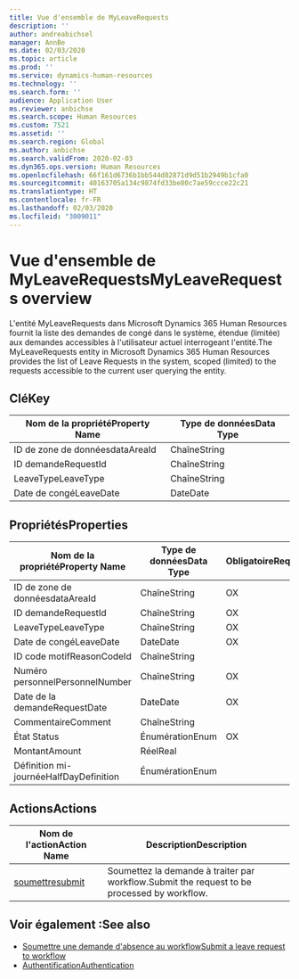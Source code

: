```yaml
---
title: Vue d'ensemble de MyLeaveRequests
description: ''
author: andreabichsel
manager: AnnBe
ms.date: 02/03/2020
ms.topic: article
ms.prod: ''
ms.service: dynamics-human-resources
ms.technology: ''
ms.search.form: ''
audience: Application User
ms.reviewer: anbichse
ms.search.scope: Human Resources
ms.custom: 7521
ms.assetid: ''
ms.search.region: Global
ms.author: anbichse
ms.search.validFrom: 2020-02-03
ms.dyn365.ops.version: Human Resources
ms.openlocfilehash: 66f161d6736b1bb544d02871d9d51b2949b1cfa0
ms.sourcegitcommit: 40163705a134c9874fd33be80c7ae59ccce22c21
ms.translationtype: HT
ms.contentlocale: fr-FR
ms.lasthandoff: 02/03/2020
ms.locfileid: "3009011"
---
```

# <a name="myleaverequests-overview"></a><span data-ttu-id="28186-102">Vue d'ensemble de MyLeaveRequests</span><span class="sxs-lookup"><span data-stu-id="28186-102">MyLeaveRequests overview</span></span>

<span data-ttu-id="28186-103">L'entité MyLeaveRequests dans Microsoft Dynamics 365 Human Resources fournit la liste des demandes de congé dans le système, étendue (limitée) aux demandes accessibles à l'utilisateur actuel interrogeant l'entité.</span><span class="sxs-lookup"><span data-stu-id="28186-103">The MyLeaveRequests entity in Microsoft Dynamics 365 Human Resources provides the list of Leave Requests in the system, scoped (limited) to the requests accessible to the current user querying the entity.</span></span>

## <a name="key"></a><span data-ttu-id="28186-104">Clé</span><span class="sxs-lookup"><span data-stu-id="28186-104">Key</span></span>

  | <span data-ttu-id="28186-105">Nom de la propriété</span><span class="sxs-lookup"><span data-stu-id="28186-105">Property Name</span></span> | <span data-ttu-id="28186-106">Type de données</span><span class="sxs-lookup"><span data-stu-id="28186-106">Data Type</span></span> |
  |---------------|-----------|
  | <span data-ttu-id="28186-107">ID de zone de données</span><span class="sxs-lookup"><span data-stu-id="28186-107">dataAreaId</span></span>    | <span data-ttu-id="28186-108">Chaîne</span><span class="sxs-lookup"><span data-stu-id="28186-108">String</span></span>    |
  | <span data-ttu-id="28186-109">ID demande</span><span class="sxs-lookup"><span data-stu-id="28186-109">RequestId</span></span>     | <span data-ttu-id="28186-110">Chaîne</span><span class="sxs-lookup"><span data-stu-id="28186-110">String</span></span>    |
  | <span data-ttu-id="28186-111">LeaveType</span><span class="sxs-lookup"><span data-stu-id="28186-111">LeaveType</span></span>     | <span data-ttu-id="28186-112">Chaîne</span><span class="sxs-lookup"><span data-stu-id="28186-112">String</span></span>    |
  | <span data-ttu-id="28186-113">Date de congé</span><span class="sxs-lookup"><span data-stu-id="28186-113">LeaveDate</span></span>     | <span data-ttu-id="28186-114">Date</span><span class="sxs-lookup"><span data-stu-id="28186-114">Date</span></span>      |
  
## <a name="properties"></a><span data-ttu-id="28186-115">Propriétés</span><span class="sxs-lookup"><span data-stu-id="28186-115">Properties</span></span>

  | <span data-ttu-id="28186-116">Nom de la propriété</span><span class="sxs-lookup"><span data-stu-id="28186-116">Property Name</span></span>     | <span data-ttu-id="28186-117">Type de données</span><span class="sxs-lookup"><span data-stu-id="28186-117">Data Type</span></span> | <span data-ttu-id="28186-118">Obligatoire</span><span class="sxs-lookup"><span data-stu-id="28186-118">Required</span></span> |
  |-------------------|-----------|----------|
  | <span data-ttu-id="28186-119">ID de zone de données</span><span class="sxs-lookup"><span data-stu-id="28186-119">dataAreaId</span></span>        | <span data-ttu-id="28186-120">Chaîne</span><span class="sxs-lookup"><span data-stu-id="28186-120">String</span></span>    | <span data-ttu-id="28186-121">O</span><span class="sxs-lookup"><span data-stu-id="28186-121">X</span></span>        |
  | <span data-ttu-id="28186-122">ID demande</span><span class="sxs-lookup"><span data-stu-id="28186-122">RequestId</span></span>         | <span data-ttu-id="28186-123">Chaîne</span><span class="sxs-lookup"><span data-stu-id="28186-123">String</span></span>    | <span data-ttu-id="28186-124">O</span><span class="sxs-lookup"><span data-stu-id="28186-124">X</span></span>        |
  | <span data-ttu-id="28186-125">LeaveType</span><span class="sxs-lookup"><span data-stu-id="28186-125">LeaveType</span></span>         | <span data-ttu-id="28186-126">Chaîne</span><span class="sxs-lookup"><span data-stu-id="28186-126">String</span></span>    | <span data-ttu-id="28186-127">O</span><span class="sxs-lookup"><span data-stu-id="28186-127">X</span></span>        |
  | <span data-ttu-id="28186-128">Date de congé</span><span class="sxs-lookup"><span data-stu-id="28186-128">LeaveDate</span></span>         | <span data-ttu-id="28186-129">Date</span><span class="sxs-lookup"><span data-stu-id="28186-129">Date</span></span>      | <span data-ttu-id="28186-130">O</span><span class="sxs-lookup"><span data-stu-id="28186-130">X</span></span>        |
  | <span data-ttu-id="28186-131">ID code motif</span><span class="sxs-lookup"><span data-stu-id="28186-131">ReasonCodeId</span></span>      | <span data-ttu-id="28186-132">Chaîne</span><span class="sxs-lookup"><span data-stu-id="28186-132">String</span></span>    |          |
  | <span data-ttu-id="28186-133">Numéro personnel</span><span class="sxs-lookup"><span data-stu-id="28186-133">PersonnelNumber</span></span>   | <span data-ttu-id="28186-134">Chaîne</span><span class="sxs-lookup"><span data-stu-id="28186-134">String</span></span>    | <span data-ttu-id="28186-135">O</span><span class="sxs-lookup"><span data-stu-id="28186-135">X</span></span>        |
  | <span data-ttu-id="28186-136">Date de la demande</span><span class="sxs-lookup"><span data-stu-id="28186-136">RequestDate</span></span>       | <span data-ttu-id="28186-137">Date</span><span class="sxs-lookup"><span data-stu-id="28186-137">Date</span></span>      | <span data-ttu-id="28186-138">O</span><span class="sxs-lookup"><span data-stu-id="28186-138">X</span></span>        |
  | <span data-ttu-id="28186-139">Commentaire</span><span class="sxs-lookup"><span data-stu-id="28186-139">Comment</span></span>           | <span data-ttu-id="28186-140">Chaîne</span><span class="sxs-lookup"><span data-stu-id="28186-140">String</span></span>    |          |
  | <span data-ttu-id="28186-141">État </span><span class="sxs-lookup"><span data-stu-id="28186-141">Status</span></span>            | <span data-ttu-id="28186-142">Énumération</span><span class="sxs-lookup"><span data-stu-id="28186-142">Enum</span></span>      | <span data-ttu-id="28186-143">O</span><span class="sxs-lookup"><span data-stu-id="28186-143">X</span></span>        |
  | <span data-ttu-id="28186-144">Montant</span><span class="sxs-lookup"><span data-stu-id="28186-144">Amount</span></span>            | <span data-ttu-id="28186-145">Réel</span><span class="sxs-lookup"><span data-stu-id="28186-145">Real</span></span>      |          |
  | <span data-ttu-id="28186-146">Définition mi-journée</span><span class="sxs-lookup"><span data-stu-id="28186-146">HalfDayDefinition</span></span> | <span data-ttu-id="28186-147">Énumération</span><span class="sxs-lookup"><span data-stu-id="28186-147">Enum</span></span>      |          |

## <a name="actions"></a><span data-ttu-id="28186-148">Actions</span><span class="sxs-lookup"><span data-stu-id="28186-148">Actions</span></span>

 | <span data-ttu-id="28186-149">Nom de l'action</span><span class="sxs-lookup"><span data-stu-id="28186-149">Action Name</span></span>                               | <span data-ttu-id="28186-150">Description</span><span class="sxs-lookup"><span data-stu-id="28186-150">Description</span></span>                                     |
 |-------------------------------------------|-------------------------------------------------|
 | [<span data-ttu-id="28186-151">soumettre</span><span class="sxs-lookup"><span data-stu-id="28186-151">submit</span></span>](hr-developer-api-myleaverequests-submit.md)   | <span data-ttu-id="28186-152">Soumettez la demande à traiter par workflow.</span><span class="sxs-lookup"><span data-stu-id="28186-152">Submit the request to be processed by workflow.</span></span> |

## <a name="see-also"></a><span data-ttu-id="28186-153">Voir également :</span><span class="sxs-lookup"><span data-stu-id="28186-153">See also</span></span>

- [<span data-ttu-id="28186-154">Soumettre une demande d'absence au workflow</span><span class="sxs-lookup"><span data-stu-id="28186-154">Submit a leave request to workflow</span></span>](hr-developer-api-myleaverequests-submit.md)
- [<span data-ttu-id="28186-155">Authentification</span><span class="sxs-lookup"><span data-stu-id="28186-155">Authentication</span></span>](hr-developer-api-authentication.md)